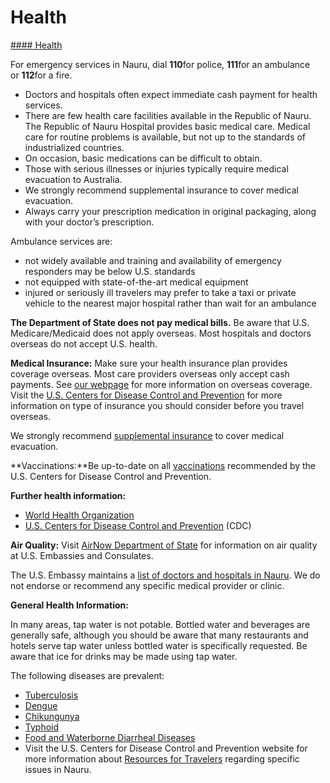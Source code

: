 # Health

[#### Health](javascript:void(0); "Health")

For emergency services in Nauru, dial **110**for police, **111**for an ambulance or **112**for a fire.

* Doctors and hospitals often expect immediate cash payment for health services.
* There are few health care facilities available in the Republic of Nauru. The Republic of Nauru Hospital provides basic medical care. Medical care for routine problems is available, but not up to the standards of industrialized countries.
* On occasion, basic medications can be difficult to obtain.
* Those with serious illnesses or injuries typically require medical evacuation to Australia.
* We strongly recommend supplemental insurance to cover medical evacuation.
* Always carry your prescription medication in original packaging, along with your doctor’s prescription.

Ambulance services are:

* not widely available and training and availability of emergency responders may be below U.S. standards
* not equipped with state-of-the-art medical equipment
* injured or seriously ill travelers may prefer to take a taxi or private vehicle to the nearest major hospital rather than wait for an ambulance

**The Department of State does not pay medical bills.** Be aware that U.S. Medicare/Medicaid does not apply overseas. Most hospitals and doctors overseas do not accept U.S. health.

**Medical Insurance:** Make sure your health insurance plan provides coverage overseas. Most care providers overseas only accept cash payments. See [our webpage](https://travel.state.gov/content/travel/en/international-travel/before-you-go/your-health-abroad/Insurance_Coverage_Overseas.html) for more information on overseas coverage. Visit the [U.S. Centers for Disease Control and Prevention](https://travel.state.gov/content/travel/en/international-travel/International-Travel-Country-Information-Pages/Nauru.html#ExternalPopup) for more information on type of insurance you should consider before you travel overseas.

We strongly recommend [supplemental insurance](https://travel.state.gov/content/travel/en/international-travel/before-you-go/your-health-abroad/Insurance_Coverage_Overseas.html) to cover medical evacuation.

**Vaccinations:**Be up-to-date on all [vaccinations](https://travel.state.gov/content/travel/en/international-travel/International-Travel-Country-Information-Pages/Nauru.html#ExternalPopup) recommended by the U.S. Centers for Disease Control and Prevention.

**Further health information:**

* [World Health Organization](https://travel.state.gov/content/travel/en/international-travel/International-Travel-Country-Information-Pages/Nauru.html#ExternalPopup)
* [U.S. Centers for Disease Control and Prevention](https://travel.state.gov/content/travel/en/international-travel/International-Travel-Country-Information-Pages/Nauru.html#ExternalPopup) (CDC)

**Air Quality:** Visit [AirNow Department of State](https://travel.state.gov/content/travel/en/international-travel/International-Travel-Country-Information-Pages/Nauru.html#ExternalPopup) for information on air quality at U.S. Embassies and Consulates.

The U.S. Embassy maintains a [list of doctors and hospitals in Nauru](https://fj.usembassy.gov/medical-assistance/). We do not endorse or recommend any specific medical provider or clinic.

**General Health Information:**

In many areas, tap water is not potable. Bottled water and beverages are generally safe, although you should be aware that many restaurants and hotels serve tap water unless bottled water is specifically requested. Be aware that ice for drinks may be made using tap water.

The following diseases are prevalent:

* [Tuberculosis](https://wwwnc.cdc.gov/travel/destinations/traveler/none/nauru#non-vaccine-preventable-diseases)
* [Dengue](https://wwwnc.cdc.gov/travel/destinations/traveler/none/nauru#non-vaccine-preventable-diseases)
* [Chikungunya](https://wwwnc.cdc.gov/travel/destinations/traveler/none/nauru#non-vaccine-preventable-diseases)
* [Typhoid](https://wwwnc.cdc.gov/travel/destinations/traveler/none/nauru#non-vaccine-preventable-diseases)
* [Food and Waterborne Diarrheal Diseases](https://wwwnc.cdc.gov/travel/destinations/traveler/none/nauru#non-vaccine-preventable-diseases)
* Visit the U.S. Centers for Disease Control and Prevention website for more information about [Resources for Travelers](https://travel.state.gov/content/travel/en/international-travel/International-Travel-Country-Information-Pages/Nauru.html#ExternalPopup) regarding specific issues in Nauru.